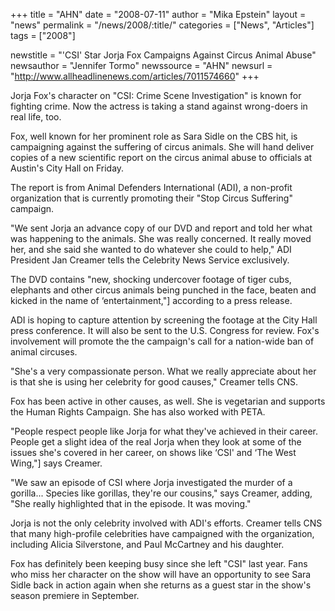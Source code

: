 +++
title = "AHN"
date = "2008-07-11"
author = "Mika Epstein"
layout = "news"
permalink = "/news/2008/:title/"
categories = ["News", "Articles"]
tags = ["2008"]

newstitle = "'CSI' Star Jorja Fox Campaigns Against Circus Animal Abuse"
newsauthor = "Jennifer Tormo"
newssource = "AHN"
newsurl = "http://www.allheadlinenews.com/articles/7011574660"
+++

Jorja Fox's character on "CSI: Crime Scene Investigation" is known for fighting crime. Now the actress is taking a stand against wrong-doers in real life, too.

Fox, well known for her prominent role as Sara Sidle on the CBS hit, is campaigning against the suffering of circus animals. She will hand deliver copies of a new scientific report on the circus animal abuse to officials at Austin's City Hall on Friday.

The report is from Animal Defenders International (ADI), a non-profit organization that is currently promoting their "Stop Circus Suffering" campaign.

"We sent Jorja an advance copy of our DVD and report and told her what was happening to the animals. She was really concerned. It really moved her, and she said she wanted to do whatever she could to help," ADI President Jan Creamer tells the Celebrity News Service exclusively.

The DVD contains "new, shocking undercover footage of tiger cubs, elephants and other circus animals being punched in the face, beaten and kicked in the name of &#8216;entertainment,"] according to a press release.

ADI is hoping to capture attention by screening the footage at the City Hall press conference. It will also be sent to the U.S. Congress for review. Fox's involvement will promote the the campaign's call for a nation-wide ban of animal circuses.

"She's a very compassionate person. What we really appreciate about her is that she is using her celebrity for good causes," Creamer tells CNS.

Fox has been active in other causes, as well. She is vegetarian and supports the Human Rights Campaign. She has also worked with PETA.

"People respect people like Jorja for what they've achieved in their career. People get a slight idea of the real Jorja when they look at some of the issues she's covered in her career, on shows like &#8216;CSI' and &#8216;The West Wing,"] says Creamer.

"We saw an episode of CSI where Jorja investigated the murder of a gorilla... Species like gorillas, they're our cousins," says Creamer, adding, "She really highlighted that in the episode. It was moving."

Jorja is not the only celebrity involved with ADI's efforts. Creamer tells CNS that many high-profile celebrities have campaigned with the organization, including Alicia Silverstone, and Paul McCartney and his daughter.

Fox has definitely been keeping busy since she left "CSI" last year. Fans who miss her character on the show will have an opportunity to see Sara Sidle back in action again when she returns as a guest star in the show's season premiere in September.  
